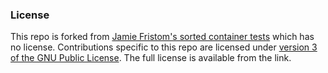 ﻿### License
This repo is forked from [Jamie Fristom's sorted container tests](https://github.com/JamieFristrom/SortedContainerTests) which has no license. 
Contributions specific to this repo are licensed under [version 3 of the GNU Public License](https://www.gnu.org/licenses/gpl-3.0.en.html). The 
full license is available from the link.